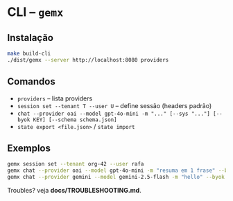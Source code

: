 
# CLI – `gemx`

## Instalação

```bash
make build-cli
./dist/gemx --server http://localhost:8080 providers
```

## Comandos

* `providers` – lista providers
* `session set --tenant T --user U` – define sessão (headers padrão)
* `chat --provider oai --model gpt-4o-mini -m "..." [--sys "..."] [--byok KEY] [--schema schema.json]`
* `state export <file.json>` / `state import`

## Exemplos

```bash
gemx session set --tenant org-42 --user rafa
gemx chat --provider oai --model gpt-4o-mini -m "resuma em 1 frase" --byok $OPENAI_API_KEY
gemx chat --provider gemini --model gemini-2.5-flash -m "hello" --byok $GEMINI_API_KEY
```

Troubles? veja **docs/TROUBLESHOOTING.md**.
